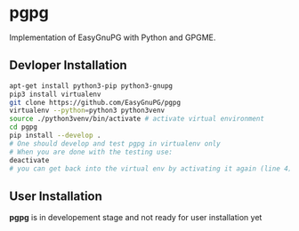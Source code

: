 # pgpg

Implementation of EasyGnuPG with Python and GPGME.

## Devloper Installation

```bash
apt-get install python3-pip python3-gnupg
pip3 install virtualenv
git clone https://github.com/EasyGnuPG/pgpg
virtualenv --python=python3 python3venv
source ./python3venv/bin/activate # activate virtual environment
cd pgpg
pip install --develop .
# One should develop and test pgpg in virtualenv only
# When you are done with the testing use:
deactivate
# you can get back into the virtual env by activating it again (line 4)
```

## User Installation

__pgpg__ is in developement stage and not ready for user installation yet

